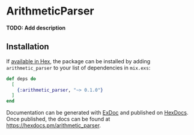 # ArithmeticParser

**TODO: Add description**

## Installation

If [available in Hex](https://hex.pm/docs/publish), the package can be installed
by adding `arithmetic_parser` to your list of dependencies in `mix.exs`:

```elixir
def deps do
  [
    {:arithmetic_parser, "~> 0.1.0"}
  ]
end
```

Documentation can be generated with [ExDoc](https://github.com/elixir-lang/ex_doc)
and published on [HexDocs](https://hexdocs.pm). Once published, the docs can
be found at <https://hexdocs.pm/arithmetic_parser>.

